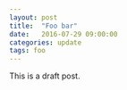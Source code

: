 ```yaml
---
layout: post
title:  "Foo bar"
date:   2016-07-29 09:00:00
categories: update
tags: foo
---
```

This is a draft post.


